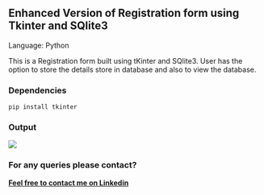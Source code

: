 ## Enhanced Version of Registration form using Tkinter and SQlite3

Language: Python

This is a Registration form built using tKinter and SQlite3.
User has the option to store the details store in database and also to view the database.

### Dependencies
`pip install tkinter`

### Output
![](https://github.com/thejaswin123/Awesome_Python_Scripts/blob/main/GUIScripts/Registration%20Form/Enhanced/1.png)

### For any queries please contact?
 [**Feel free to contact me on Linkedin**](https://www.linkedin.com/in/thejaswin-s-22252318b/)
